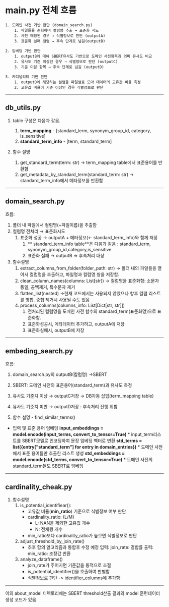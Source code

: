 
# main.py 전체 흐름

    1. 도메인 사전 기반 판단 (domain_search.py)
        1. 파일들을 순회하며 컬럼명 추출 → 표준화 시도
        2. 사전 매칭된 경우 → 식별정보로 판단 (outputA)
        3. 표준화 실패 컬럼 → 후속 단계로 넘김(outputB)

    2. 임베딩 기반 판단
        1. outputB에 대해 SBERT유사도 기반으로 도메인 사전항목과 의미 유사도 비교
        2. 유사도 기준 이상인 경우 → 식별정보로 판단 (outputC)
        3. 기준 미달 항목 → 후속 단계로 넘김 (outputD)

    3. 카디널리티 기반 판단
        1. outputD에 해당하는 컬럼을 파일별로 모아 데이터의 고유값 비율 측정
        2. 고유값 비율이 기준 이상인 경우 식별정보로 판단
----------
## db_utils.py

1. table 구성은 다음과 같음.
    1. **term_mapping** - [standard_term, synonym_group_id, category, is_sensitive]
    2. **standard_term_info** -
    [term, standard_term]

2. 함수 설명
    1. get_standard_term(term: str) 
         -> term_mapping table에서 표준용어를 반환함
    2. get_metadata_by_standard_term(standard_term: str)
        -> standard_term_info에서 메타정보를 반환함

-------------
        
## domain_search.py
흐름:
1. 폴더 내 파일에서 컬럼명(+파일이름)을 추출함
2. 컬럼명 전처리 → 표준화시도
    1. 표준화 성공 → outputA + 메타정보(← standard_term_info)와 함께 저장
        1. ** standard_term_info table**은 다음과 같음 : standard_term, synonym_group_id,category,is_sensitive
        2. 표준화 실패 → outputB ⇒ 후속처리 대상
3. 함수설명
    1. extract_columns_from_folder(folder_path: str)
        -> 폴더 내의 파일들을 열어서 컬럼명을 추출하고, 파일명과 컬럼명 쌍을 저장함.
    2. clean_column_names(columns: List[str])
        -> 컬럼명을 표준화함: 소문자 통일, 공백제거, 특수문자 제거
    3. flatten_list(nested)
        ->현재 코드에서는 사용되지 않았으나 향후 컬럼 리스트를 병합. 중첩 제거시 사용될 수도 있음
    4. process_columns(columns_info: List[Dict[str, str]])
        1. 전처리된 컬럼명을 도메인 사전 함수의 standard_term(표준화명)으로 표준화함.
        2. 표준화성공시, 메타데이터 추가하고, outputA에 저장
        3. 표준화실패시, outputB에 저장
-----------
## embeding_search.py
흐름:
1.  domain_search.py의 outputB(칼럼명) →SBERT
2. SBERT: 도메인 사전의 표준용어(standard_term)과 유사도 측정
3. 유사도 기준치 이상 → outputC저장 → DB자동 삽입(term_mapping table)
4. 유사도 기준치 미만 → outputD저장 : 후속처리 진행 위함

5. 함수 설명 - find_similar_terms()
*  입력 및 표준 용어 임베딩
    **input_embeddings = model.encode(input_terms, convert_to_tensor=True)**
        * input_term리스트를 SBERT모델로 인코딩하여 문장 임베딩 벡터로 변환
    **std_terms = list({entry["standard_term"] for entry in domain_entries})**
        * 도메인 사전에서 표준 용어들만 추출한 리스트 생성
    **std_embeddings = model.encode(std_terms, convert_to_tensor=True)**
		* 도메인 사전의 standard_term들도 SBERT로 임베딩

--------------
## cardinality_cheak.py
1. 함수설명
    1. is_potential_identifiear():
        * 고유값 비율(**min_ratio**) 기준으로 식별정보 여부 판단
        * cardinality_ratio: (L/M)
            * L: NAN을 제외한 고유값 개수
            * N: 전체행 개수
        * min_ratio보다 cardinality_ratio가 높으면 식별정보로 판단
    2. adjust_threshold_by_join_rate()
        * 추후 합의 알고리즘과 통합후 수정 예정
        입력: join_rate: 결합률
        출력: min_ratio: 조정값 반환
    3. analyze_dataframe()
        * join_rate가 주어지면 기준값을 동적으로 조절
        * is_potential_identifier()을 호출하여 판별함
        * 식별정보로 판단 -> identifier_columns에 추가함
---------
이외 about_model 디렉토리에는 SBERT threshold산출 결과와 model 훈련데이터 생성 코드가 있음
